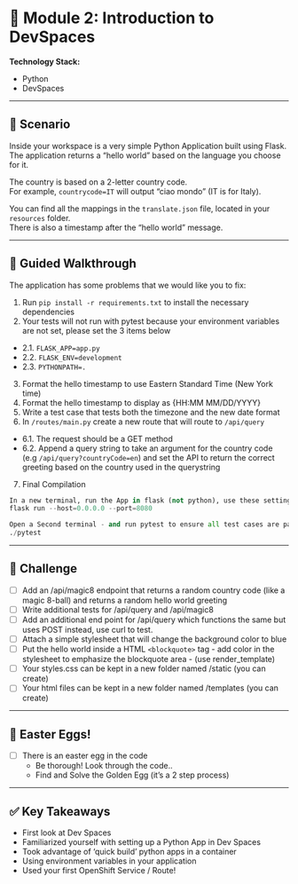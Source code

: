 # 🚀 **Module 2: Introduction to DevSpaces**

**Technology Stack:**

- Python
- DevSpaces  

---

## 🎯 **Scenario**

Inside your workspace is a very simple Python Application built using Flask. The application returns a “hello world” based on the language you choose for it.

The country is based on a 2-letter country code.  
For example, `countrycode=IT` will output “ciao mondo” (IT is for Italy).  

You can find all the mappings in the `translate.json` file, located in your `resources` folder.  
There is also a timestamp after the “hello world” message.

---

## 🐾 **Guided Walkthrough**

The application has some problems that we would like you to fix:

1. Run `pip install -r requirements.txt` to install the necessary dependencies
2. Your tests will not run with pytest because your environment variables are not set, please set the 3 items below
  - 2.1. `FLASK_APP=app.py`
  - 2.2. `FLASK_ENV=development`
  - 2.3. `PYTHONPATH=.`
3. Format the hello timestamp to use Eastern Standard Time (New York time)
4. Format the hello timestamp to display as {HH:MM MM/DD/YYYY}
5. Write a test case that tests both the timezone and the new date format
6. In `/routes/main.py` create a new route that will route to `/api/query`
  - 6.1. The request should be a GET method
  - 6.2. Append a query string to take an argument for the country code (e.g `/api/query?countryCode=en`) and set the API to return the correct greeting based on the country used in the querystring
7. Final Compilation

  ```python
  In a new terminal, run the App in flask (not python), use these settings
  flask run --host=0.0.0.0 --port=8080
  
  Open a Second terminal - and run pytest to ensure all test cases are passing
  ./pytest
  ```

---

## 🧩 **Challenge**

- [ ] Add an /api/magic8 endpoint that returns a random country code (like a magic 8-ball) and returns a random hello world greeting
- [ ] Write additional tests for /api/query and /api/magic8
- [ ] Add an additional end point for /api/query which functions the same but uses POST instead, use curl to test.
- [ ] Attach a simple stylesheet that will change the background color to blue
- [ ] Put the hello world inside a HTML `<blockquote>` tag - add color in the stylesheet to emphasize the blockquote area - (use render_template)
- [ ] Your styles.css can be kept in a new folder named /static (you can create)
- [ ] Your html files can be kept in a new folder named /templates (you can create)

---

## 🥚 **Easter Eggs!**

- [ ] There is an easter egg in the code
  - Be thorough! Look through the code..
  - Find and Solve the Golden Egg (it’s a 2 step process)

---

## ✅ **Key Takeaways**

- First look at Dev Spaces
- Familiarized yourself with setting up a Python App in Dev Spaces
- Took advantage of ‘quick build’ python apps in a container
- Using environment variables in your application
- Used your first OpenShift Service / Route!
